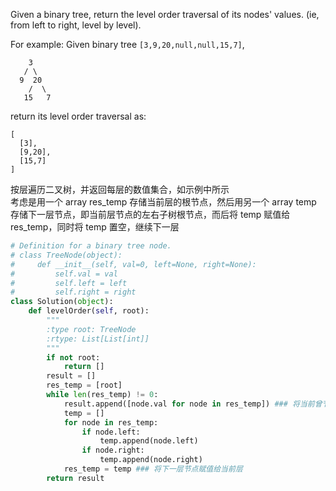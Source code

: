 Given a binary tree, return the level order traversal of its nodes' values. (ie, from left to right, level by level).

For example:
Given binary tree ```[3,9,20,null,null,15,7]```,
```
    3
   / \
  9  20
    /  \
   15   7
```
return its level order traversal as:
```
[
  [3],
  [9,20],
  [15,7]
]
```
按层遍历二叉树，并返回每层的数值集合，如示例中所示  
考虑是用一个 array res_temp 存储当前层的根节点，然后用另一个 array temp 存储下一层节点，即当前层节点的左右子树根节点，而后将 temp 赋值给 res_temp，同时将 temp 置空，继续下一层
```python
# Definition for a binary tree node.
# class TreeNode(object):
#     def __init__(self, val=0, left=None, right=None):
#         self.val = val
#         self.left = left
#         self.right = right
class Solution(object):
    def levelOrder(self, root):
        """
        :type root: TreeNode
        :rtype: List[List[int]]
        """
        if not root:
            return []
        result = []
        res_temp = [root]
        while len(res_temp) != 0:
            result.append([node.val for node in res_temp]) ### 将当前曾节点值添加到 result 中
            temp = []
            for node in res_temp:
                if node.left:
                    temp.append(node.left)
                if node.right:
                    temp.append(node.right)
            res_temp = temp ### 将下一层节点赋值给当前层
        return result
```
